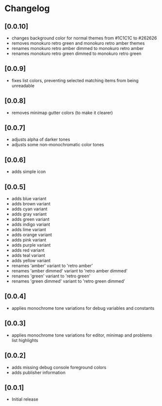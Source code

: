 # Changelog

## [0.0.10]

- changes background color for normal themes from #1C1C1C to #262626
- removes monokuro retro green and monokuro retro amber themes
- renames monokuro retro amber dimmed to monokuro retro amber
- renames monokuro retro green dimmed to monokuro retro green

## [0.0.9]

- fixes list colors, preventing selected matching items from being unreadable

## [0.0.8]

- removes minimap gutter colors (to make it clearer)

## [0.0.7]

- adjusts alpha of darker tones
- adjusts some non-monochromatic color tones

## [0.0.6]

- adds simple icon

## [0.0.5]

- adds blue variant
- adds brown variant
- adds cyan variant
- adds gray variant
- adds green variant
- adds indigo variant
- adds lime variant
- adds orange variant
- adds pink variant
- adds purple variant
- adds red variant
- adds teal variant
- adds yellow variant
- renames 'amber' variant to 'retro amber'
- renames 'amber dimmed' variant to 'retro amber dimmed'
- renames 'green' variant to 'retro green'
- renames 'green dimmed' variant to 'retro green dimmed'

## [0.0.4]

- applies monochrome tone variations for debug variables and constants

## [0.0.3]

- applies monochrome tone variations for editor, minimap and problems list highlights

## [0.0.2]

- adds missing debug console foreground colors
- adds publisher information

## [0.0.1]

- Initial release
